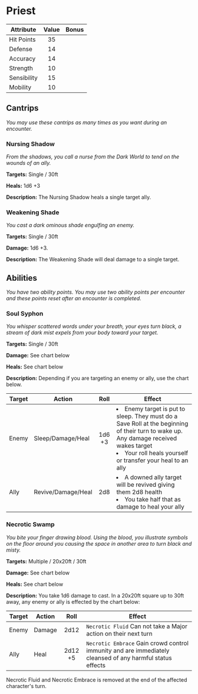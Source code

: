 # Priest

  |Attribute|Value|Bonus|
  |---| :---: | :---: |
  |Hit Points|35|<center> </center>|
  |Defense|14|<center> </center>|
  |Accuracy|14|<center> </center>|
  |Strength|10|<center> </center>|
  |Sensibility|15|<center> </center>|
  |Mobility|10|<center> </center>|

## Cantrips
  _You may use these cantrips as many times as you want during an encounter._

### Nursing Shadow

  _From the shadows, you call a nurse from the Dark World to tend on the wounds of an ally._

  **Targets:** Single / 30ft

  **Heals:** 1d6 +3

  **Description:** The Nursing Shadow heals a single target ally.

### Weakening Shade

  _You cast a dark ominous shade engulfing an enemy._

  **Targets:** Single / 30ft

  **Damage:** 1d6 +3.

  **Description:** The Weakening Shade will deal damage to a single target.

## Abilities
  _You have two ability points.  You may use two ability points per encounter and these points reset after an encounter is completed._

### Soul Syphon

  _You whisper scattered words under your breath, your eyes turn black, a stream of dark mist expels from your body toward your target._

  **Targets:** Single / 30ft

  **Damage:** See chart below

  **Heals:** See chart below

  **Description:** Depending if you are targeting an enemy or ally, use the chart below.

  |Target|Action|Roll|Effect|
  |---|---| :---: |---|
  |Enemy|Sleep/Damage/Heal|1d6 +3|<li>Enemy target is put to sleep. They must do a Save Roll at the beginning of their turn to wake up. Any damage received wakes target</li><li>Your roll heals yourself or transfer your heal to an ally</li>|
  |Ally|Revive/Damage/Heal|2d8|<li>A downed ally target will be revived giving them 2d8 health</li><li>You take half that as damage to heal your ally</li>|

### Necrotic Swamp

  _You bite your finger drawing blood.  Using the blood, you illustrate symbols on the floor around you causing the space in another area to turn black and misty._

  **Targets:** Multiple / 20x20ft / 30ft

  **Damage:** See chart below

  **Heals:** See chart below

  **Description:** You take 1d6 damage to cast.  In a 20x20ft square up to 30ft away, any enemy or ally is effected by the chart below:

  |Target|Action|Roll|Effect|
  |---|---| :---: |---|
  |Enemy|Damage|2d12|`Necrotic Fluid` Can not take a Major action on their next turn|
  |Ally|Heal|2d12 +5|`Necrotic Embrace` Gain crowd control immunity and are immediately cleansed of any harmful status effects|

  Necrotic Fluid and Necrotic Embrace is removed at the end of the affected character's turn.
